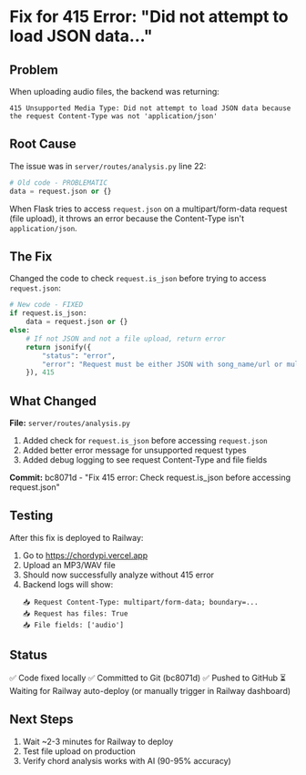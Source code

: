 # Fix for 415 Error: "Did not attempt to load JSON data..."

## Problem
When uploading audio files, the backend was returning:
```
415 Unsupported Media Type: Did not attempt to load JSON data because the request Content-Type was not 'application/json'
```

## Root Cause
The issue was in `server/routes/analysis.py` line 22:

```python
# Old code - PROBLEMATIC
data = request.json or {}
```

When Flask tries to access `request.json` on a multipart/form-data request (file upload), it throws an error because the Content-Type isn't `application/json`.

## The Fix
Changed the code to check `request.is_json` before trying to access `request.json`:

```python
# New code - FIXED
if request.is_json:
    data = request.json or {}
else:
    # If not JSON and not a file upload, return error
    return jsonify({
        "status": "error",
        "error": "Request must be either JSON with song_name/url or multipart/form-data with audio file"
    }), 415
```

## What Changed
**File:** `server/routes/analysis.py`

1. Added check for `request.is_json` before accessing `request.json`
2. Added better error message for unsupported request types
3. Added debug logging to see request Content-Type and file fields

**Commit:** bc8071d - "Fix 415 error: Check request.is_json before accessing request.json"

## Testing
After this fix is deployed to Railway:

1. Go to https://chordypi.vercel.app
2. Upload an MP3/WAV file
3. Should now successfully analyze without 415 error
4. Backend logs will show:
   ```
   📥 Request Content-Type: multipart/form-data; boundary=...
   📥 Request has files: True
   📥 File fields: ['audio']
   ```

## Status
✅ Code fixed locally
✅ Committed to Git (bc8071d)
✅ Pushed to GitHub
⏳ Waiting for Railway auto-deploy (or manually trigger in Railway dashboard)

## Next Steps
1. Wait ~2-3 minutes for Railway to deploy
2. Test file upload on production
3. Verify chord analysis works with AI (90-95% accuracy)
